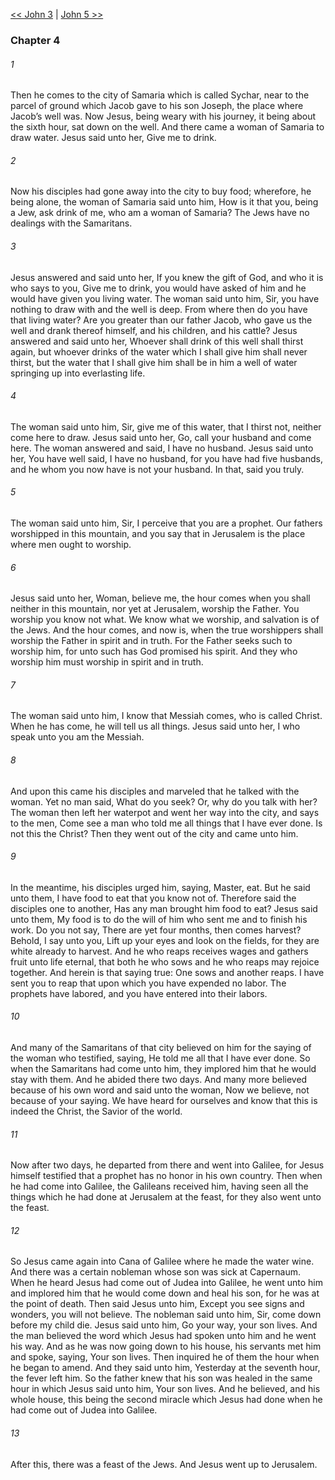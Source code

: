 [<< John 3](John%203)  |  [John 5 >>](John%205)

### Chapter 4
###### 1
Then he comes to the city of Samaria which is called Sychar, near to the parcel of ground which Jacob gave to his son Joseph, the place where Jacob’s well was. Now Jesus, being weary with his journey, it being about the sixth hour, sat down on the well. And there came a woman of Samaria to draw water. Jesus said unto her, Give me to drink.

###### 2
Now his disciples had gone away into the city to buy food; wherefore, he being alone, the woman of Samaria said unto him, How is it that you, being a Jew, ask drink of me, who am a woman of Samaria? The Jews have no dealings with the Samaritans.

###### 3
Jesus answered and said unto her, If you knew the gift of God, and who it is who says to you, Give me to drink, you would have asked of him and he would have given you living water. The woman said unto him, Sir, you have nothing to draw with and the well is deep. From where then do you have that living water? Are you greater than our father Jacob, who gave us the well and drank thereof himself, and his children, and his cattle? Jesus answered and said unto her, Whoever shall drink of this well shall thirst again, but whoever drinks of the water which I shall give him shall never thirst, but the water that I shall give him shall be in him a well of water springing up into everlasting life.

###### 4
The woman said unto him, Sir, give me of this water, that I thirst not, neither come here to draw. Jesus said unto her, Go, call your husband and come here. The woman answered and said, I have no husband. Jesus said unto her, You have well said, I have no husband, for you have had five husbands, and he whom you now have is not your husband. In that, said you truly.

###### 5
The woman said unto him, Sir, I perceive that you are a prophet. Our fathers worshipped in this mountain, and you say that in Jerusalem is the place where men ought to worship.

###### 6
Jesus said unto her, Woman, believe me, the hour comes when you shall neither in this mountain, nor yet at Jerusalem, worship the Father. You worship you know not what. We know what we worship, and salvation is of the Jews. And the hour comes, and now is, when the true worshippers shall worship the Father in spirit and in truth. For the Father seeks such to worship him, for unto such has God promised his spirit. And they who worship him must worship in spirit and in truth.

###### 7
The woman said unto him, I know that Messiah comes, who is called Christ. When he has come, he will tell us all things. Jesus said unto her, I who speak unto you am the Messiah.

###### 8
And upon this came his disciples and marveled that he talked with the woman. Yet no man said, What do you seek? Or, why do you talk with her? The woman then left her waterpot and went her way into the city, and says to the men, Come see a man who told me all things that I have ever done. Is not this the Christ? Then they went out of the city and came unto him.

###### 9
In the meantime, his disciples urged him, saying, Master, eat. But he said unto them, I have food to eat that you know not of. Therefore said the disciples one to another, Has any man brought him food to eat? Jesus said unto them, My food is to do the will of him who sent me and to finish his work. Do you not say, There are yet four months, then comes harvest? Behold, I say unto you, Lift up your eyes and look on the fields, for they are white already to harvest. And he who reaps receives wages and gathers fruit unto life eternal, that both he who sows and he who reaps may rejoice together. And herein is that saying true: One sows and another reaps. I have sent you to reap that upon which you have expended no labor. The prophets have labored, and you have entered into their labors.

###### 10
And many of the Samaritans of that city believed on him for the saying of the woman who testified, saying, He told me all that I have ever done. So when the Samaritans had come unto him, they implored him that he would stay with them. And he abided there two days. And many more believed because of his own word and said unto the woman, Now we believe, not because of your saying. We have heard for ourselves and know that this is indeed the Christ, the Savior of the world.

###### 11
Now after two days, he departed from there and went into Galilee, for Jesus himself testified that a prophet has no honor in his own country. Then when he had come into Galilee, the Galileans received him, having seen all the things which he had done at Jerusalem at the feast, for they also went unto the feast.

###### 12
So Jesus came again into Cana of Galilee where he made the water wine. And there was a certain nobleman whose son was sick at Capernaum. When he heard Jesus had come out of Judea into Galilee, he went unto him and implored him that he would come down and heal his son, for he was at the point of death. Then said Jesus unto him, Except you see signs and wonders, you will not believe. The nobleman said unto him, Sir, come down before my child die. Jesus said unto him, Go your way, your son lives. And the man believed the word which Jesus had spoken unto him and he went his way. And as he was now going down to his house, his servants met him and spoke, saying, Your son lives. Then inquired he of them the hour when he began to amend. And they said unto him, Yesterday at the seventh hour, the fever left him. So the father knew that his son was healed in the same hour in which Jesus said unto him, Your son lives. And he believed, and his whole house, this being the second miracle which Jesus had done when he had come out of Judea into Galilee.

###### 13
After this, there was a feast of the Jews. And Jesus went up to Jerusalem.